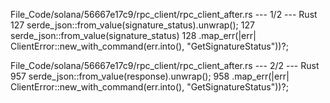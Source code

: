 File_Code/solana/56667e17c9/rpc_client/rpc_client_after.rs --- 1/2 --- Rust
127             serde_json::from_value(signature_status).unwrap();                                                                                           127             serde_json::from_value(signature_status)
                                                                                                                                                             128                 .map_err(|err| ClientError::new_with_command(err.into(), "GetSignatureStatus"))?;

File_Code/solana/56667e17c9/rpc_client/rpc_client_after.rs --- 2/2 --- Rust
957             serde_json::from_value(response).unwrap();                                                                                                   958             .map_err(|err| ClientError::new_with_command(err.into(), "GetSignatureStatus"))?;

